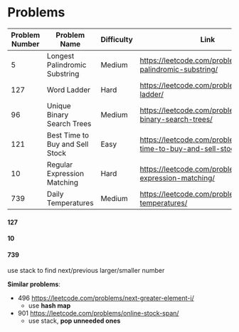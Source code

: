 # Problems

| Problem Number | Problem Name                    | Difficulty | Link                                                         | Notes      |
| -------------- | ------------------------------- | ---------- | ------------------------------------------------------------ | ---------- |
| 5              | Longest Palindromic Substring   | Medium     | https://leetcode.com/problems/longest-palindromic-substring/ |            |
| 127            | Word Ladder                     | Hard       | https://leetcode.com/problems/word-ladder/                   | Time Limit |
| 96             | Unique Binary Search Trees      | Medium     | https://leetcode.com/problems/unique-binary-search-trees/    |            |
| 121            | Best Time to Buy and Sell Stock | Easy       | https://leetcode.com/problems/best-time-to-buy-and-sell-stock/ |            |
| 10             | Regular Expression Matching     | Hard       | https://leetcode.com/problems/regular-expression-matching/   |            |
| 739            | Daily Temperatures              | Medium     | https://leetcode.com/problems/daily-temperatures/            | Time Limit |



#### 127







#### 10







#### 739

use stack to find next/previous larger/smaller number

**Similar problems**: 

+ 496 https://leetcode.com/problems/next-greater-element-i/
  + use **hash map**
+ 901 https://leetcode.com/problems/online-stock-span/
  + use stack, **pop unneeded ones**



